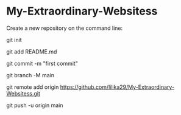 # My-Extraordinary-Websitess
Create a new repository on the command line:


git init

git add README.md

git commit -m "first commit"

git branch -M main

git remote add origin https://github.com/lilika29/My-Extraordinary-Websitess.git

git push -u origin main
